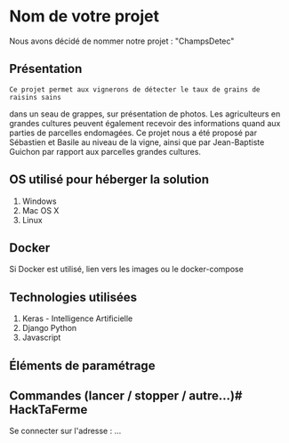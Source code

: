 # Nom de votre projet
  Nous avons décidé de nommer notre projet :
    "ChampsDetec"

## Présentation
    Ce projet permet aux vignerons de détecter le taux de grains de raisins sains
  dans un seau de grappes, sur présentation de photos.
    Les agriculteurs en grandes cultures peuvent également recevoir des
  informations quand aux parties de parcelles endomagées.
    Ce projet nous a été proposé par Sébastien et Basile au niveau de la vigne,
  ainsi que par Jean-Baptiste Guichon par rapport aux parcelles grandes cultures.

## OS utilisé pour héberger la solution
1.  Windows
2.  Mac OS X
3.  Linux

## Docker
Si Docker est utilisé, lien vers les images ou le docker-compose

## Technologies utilisées
1.  Keras - Intelligence Artificielle
2.  Django Python
3.  Javascript

## Éléments de paramétrage

## Commandes (lancer / stopper / autre...)# HackTaFerme
  Se connecter sur l'adresse : ...
